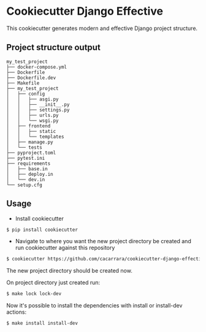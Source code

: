 # Cookiecutter Django Effective

This cookiecutter generates modern and effective Django project structure.

## Project structure output

```
my_test_project
├── docker-compose.yml
├── Dockerfile
├── Dockerfile.dev
├── Makefile
├── my_test_project
│   ├── config
│   │   ├── asgi.py
│   │   ├── __init__.py
│   │   ├── settings.py
│   │   ├── urls.py
│   │   └── wsgi.py
│   ├── frontend
│   │   ├── static
│   │   └── templates
│   ├── manage.py
│   └── tests
├── pyproject.toml
├── pytest.ini
├── requirements
│   ├── base.in
│   ├── deploy.in
│   └── dev.in
└── setup.cfg
```

## Usage

- Install cookiecutter

```sh
$ pip install cookiecutter
```

- Navigate to where you want the new project directory be created and run cookiecutter against this repository

```sh
$ cookiecutter https://github.com/cacarrara/cookiecutter-django-effective
```

The new project directory should be created now.

On project directory just created run:

```sh
$ make lock lock-dev
```

Now it's possible to install the dependencies with install or
install-dev actions:

```sh
$ make install install-dev
```
